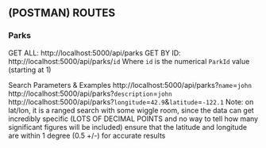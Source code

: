 ## (POSTMAN) ROUTES

### Parks

GET ALL: http://localhost:5000/api/parks
GET BY ID: http://localhost:5000/api/parks/`id`
  Where `id` is the numerical `ParkId` value (starting at 1)

Search Parameters & Examples
  http://localhost:5000/api/parks?`name`=`john`
  http://localhost:5000/api/parks?`description`=`john`
  http://localhost:5000/api/parks?`longitude`=`42.9`&`latitude`=`-122.1`
    Note: on lat/lon, it is a ranged search with some wiggle room, since the data can get incredibly specific (LOTS OF DECIMAL POINTS and no way to tell how many significant figures will be included) ensure that the latitude and longitude are within 1 degree (0.5 +/-) for accurate results